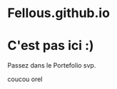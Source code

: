 # Fellous.github.io


<html>
<body>
<h1>C'est pas ici :)</h1>
<p>Passez dans le Portefolio svp.</p>



coucou orel
</body>
</html>